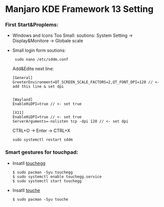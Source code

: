 # Manjaro KDE Framework 13 Setting

### First Start&Proplems:
  - Windows and Icons Too Small:
    soutions: System Setting -> Display&Monitore -> Globale scale
  - Small login form
    soutions:

         sudo nano /etc/sddm.conf

    Add&Edite next line:

        [General]
        GreeterEnvironment=QT_SCREEN_SCALE_FACTORS=2,QT_FONT_DPI=120 // <- add this line & set dpi


        [Wayland]
        EnableHiDPI=true // <- set true
    
        [X11]
        EnableHiDPI=true // <- set true
        ServerArguments=-nolisten tcp -dpi 120 // <- set dpi

    CTRL+O -> Enter -> CTRL+X

        sudo systemctl restart sddm

  ### Smart gestures for touchpad:
  - Insatll [touchegg](https://github.com/JoseExposito/touchegg)
    
        $ sudo pacman -Syu touchegg
        $ sudo systemctl enable touchegg.service
        $ sudo systemctl start touchegg
    
  - Insatll [touche](https://github.com/JoseExposito/touche)

        $ sudo pacman -Syu touche 



